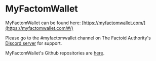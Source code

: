 # MyFactomWallet

MyFactomWallet can be found here: [https://myfactomwallet.com/](https://myfactomwallet.com/#/)

 Please go to the \#myfactomwallet channel on The Factoid Authority's [Discord server](https://discord.gg/79kH2pp) for support.

 MyFactomWallet's Github repositories are [here](https://github.com/MyFactomWallet).

